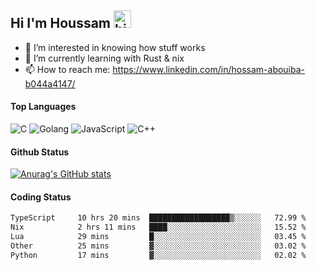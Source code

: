 ## Hi I'm Houssam <img src="https://user-images.githubusercontent.com/1303154/88677602-1635ba80-d120-11ea-84d8-d263ba5fc3c0.gif" width="28px" alt="hi">

- 👀 I’m interested in knowing how stuff works
- 🔭 I’m currently learning with Rust & nix
- 📫 How to reach me: https://www.linkedin.com/in/hossam-abouiba-b044a4147/

#### Top Languages

![C](https://img.shields.io/badge/c-%2300599C.svg?style=for-the-badge&logo=c&logoColor=white)
![Golang](https://img.shields.io/badge/go-blue?style=for-the-badge&logo=Goland)
![JavaScript](https://img.shields.io/badge/javascript-%23323330.svg?style=for-the-badge&logo=javascript&logoColor=%23F7DF1E)
![C++](https://img.shields.io/badge/C%2B%2B-blue?style=for-the-badge&logo=C%2B%2B)


#### Github Status
[![Anurag's GitHub stats](https://github-readme-stats.vercel.app/api?username=0xhoussam&theme=tokyonight)](https://github.com/anuraghazra/github-readme-stats)

#### Coding Status
<!--START_SECTION:waka-->

```txt
TypeScript     10 hrs 20 mins  ██████████████████▒░░░░░░   72.99 %
Nix            2 hrs 11 mins   ████░░░░░░░░░░░░░░░░░░░░░   15.52 %
Lua            29 mins         █░░░░░░░░░░░░░░░░░░░░░░░░   03.45 %
Other          25 mins         ▓░░░░░░░░░░░░░░░░░░░░░░░░   03.02 %
Python         17 mins         ▓░░░░░░░░░░░░░░░░░░░░░░░░   02.02 %
```

<!--END_SECTION:waka-->
